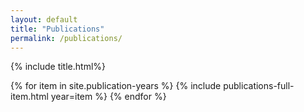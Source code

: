 ```yaml
---
layout: default
title: "Publications"
permalink: /publications/
---
```



{% include title.html%}

{% for item in site.publication-years %}
    {% include publications-full-item.html year=item %}
{% endfor %}

